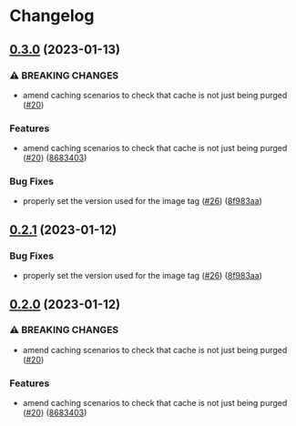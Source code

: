 # Changelog

## [0.3.0](https://github.com/skyerus/test-harness/compare/v0.2.1...v0.3.0) (2023-01-13)


### ⚠ BREAKING CHANGES

* amend caching scenarios to check that cache is not just being purged ([#20](https://github.com/skyerus/test-harness/issues/20))

### Features

* amend caching scenarios to check that cache is not just being purged ([#20](https://github.com/skyerus/test-harness/issues/20)) ([8683403](https://github.com/skyerus/test-harness/commit/8683403ed2349ed2ee52796e8e0b156cb7b24f31))


### Bug Fixes

* properly set the version used for the image tag ([#26](https://github.com/skyerus/test-harness/issues/26)) ([8f983aa](https://github.com/skyerus/test-harness/commit/8f983aaf5d8267fcd3c0746ad826a1a85586ad79))

## [0.2.1](https://github.com/open-feature/test-harness/compare/v0.2.0...v0.2.1) (2023-01-12)


### Bug Fixes

* properly set the version used for the image tag ([#26](https://github.com/open-feature/test-harness/issues/26)) ([8f983aa](https://github.com/open-feature/test-harness/commit/8f983aaf5d8267fcd3c0746ad826a1a85586ad79))

## [0.2.0](https://github.com/open-feature/test-harness/compare/v0.1.0...v0.2.0) (2023-01-12)


### ⚠ BREAKING CHANGES

* amend caching scenarios to check that cache is not just being purged ([#20](https://github.com/open-feature/test-harness/issues/20))

### Features

* amend caching scenarios to check that cache is not just being purged ([#20](https://github.com/open-feature/test-harness/issues/20)) ([8683403](https://github.com/open-feature/test-harness/commit/8683403ed2349ed2ee52796e8e0b156cb7b24f31))
